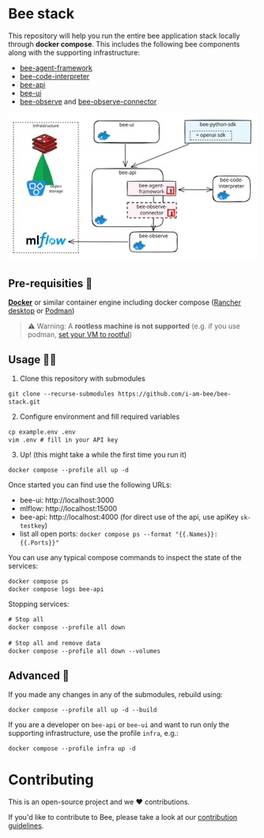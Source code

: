 # Bee stack

This repository will help you run the entire bee application stack locally
through **docker compose**. This includes the following bee components along with the
supporting infrastructure:

- [bee-agent-framework](https://github.com/i-am-bee/bee-agent-framework)
- [bee-code-interpreter](https://github.com/i-am-bee/bee-code-interpreter)
- [bee-api](https://github.com/i-am-bee/bee-api)
- [bee-ui](https://github.com/i-am-bee/bee-ui)
- [bee-observe](https://github.com/i-am-bee/bee-observe)
  and [bee-observe-connector](https://github.com/i-am-bee/bee-observe-connector)

![architecture](./docs/assets/architecture.svg)

## Pre-requisities 🔧

**[Docker](https://www.docker.com/)** or similar container engine including docker
compose ([Rancher desktop](https://docs.rancherdesktop.io/) or [Podman](https://podman.io/))
> ⚠️ Warning: A **rootless machine is not supported** (e.g. if you use podman,
> [set your VM to rootful](https://docs.podman.io/en/stable/markdown/podman-machine-set.1.html#examples))

## Usage 🏃‍♀️

1. Clone this repository with submodules

```shell
git clone --recurse-submodules https://github.com/i-am-bee/bee-stack.git
```

2. Configure environment and fill required variables

```shell
cp example.env .env
vim .env # fill in your API key
```

3. Up! (this might take a while the first time you run it)

```shell
docker compose --profile all up -d
```

Once started you can find use the following URLs:

- bee-ui: http://localhost:3000
- mlflow: http://localhost:15000
- bee-api: http://localhost:4000 (for direct use of the api, use apiKey `sk-testkey`)
- list all open ports: `docker compose ps --format "{{.Names}}: {{.Ports}}"`

You can use any typical compose commands to inspect the state of the services:

```shell
docker compose ps
docker compose logs bee-api
```

Stopping services:

```shell
# Stop all
docker compose --profile all down

# Stop all and remove data
docker compose --profile all down --volumes
```

## Advanced 👷

If you made any changes in any of the submodules, rebuild using:

```shell
docker compose --profile all up -d --build
```

If you are a developer on `bee-api` or `bee-ui` and want to run only the supporting infrastructure,
use the profile `infra`, e.g.:

```shell
docker compose --profile infra up -d
```

# Contributing

This is an open-source project and we ❤️ contributions.

If you'd like to contribute to Bee, please take a look at our [contribution guidelines](./CONTRIBUTING.md).

